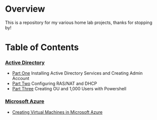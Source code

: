 # Overview

This is a repository for my various home lab projects, thanks for stopping by!

# Table of Contents

### [Active Directory](https://github.com/wallimans/Home-Lab/tree/main/Active-Directory)

- [Part One](https://github.com/wallimans/Home-Lab/tree/main/Active-Directory/Part-One) Installing Active Directory Services and Creating Admin Account
- [Part Two](https://github.com/wallimans/Home-Lab/tree/main/Active-Directory/Part-Two) Configuring RAS/NAT and DHCP
- [Part Three](https://github.com/wallimans/Home-Lab/tree/main/Active-Directory/Part-Three) Creating OU and 1,000 Users with Powershell

### [Microsoft Azure](https://github.com/wallimans/Home-Lab/tree/main/Microsoft-Azure)

- [Creating Virtual Machines in Microsoft Azure](https://github.com/wallimans/Home-Lab/tree/main/Virtual-Machines/Microsoft-Azure/Creating-Windows-Server-2019)
